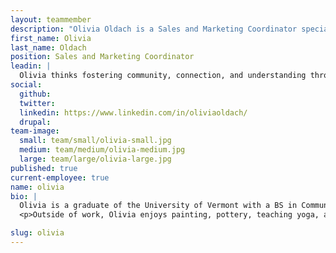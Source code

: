 ```yaml
---
layout: teammember
description: "Olivia Oldach is a Sales and Marketing Coordinator specializing in social media management at ThinkShout, a full service digital agency and B-Corp that specializes in nonprofit tech, digital strategy, website development, accessible design, and brand work."
first_name: Olivia
last_name: Oldach
position: Sales and Marketing Coordinator
leadin: |
  Olivia thinks fostering community, connection, and understanding through storytelling is crucial for any organization to thrive, and she sees marketing as a way to do just that.
social:
  github:
  twitter:
  linkedin: https://www.linkedin.com/in/oliviaoldach/
  drupal:
team-image:
  small: team/small/olivia-small.jpg
  medium: team/medium/olivia-medium.jpg
  large: team/large/olivia-large.jpg
published: true
current-employee: true
name: olivia
bio: |
  Olivia is a graduate of the University of Vermont with a BS in Community and International Development, and a double minor in Communications and Studio Art. During college, she interned with The Peace and Justice Center, which solidified her desire to work in the nonprofit sector. Post-college, Olivia worked as an Outreach Advocate for a nonprofit sexual and domestic assault crisis center in Vermont. While she was passionate about the work and grew close to the community she served, she was drawn to the importance and creativity of marketing and how it can be leveraged to gain support for a mission. She was excited to join ThinkShout to focus on showcasing the work of a dedicated team who are fueled by the mission driven organizations that they partner with.  
  <p>Outside of work, Olivia enjoys painting, pottery, teaching yoga, and running very, very slowly. She also loves to travel, and challenges herself to visit as many places as she can while spending as little money as possible. Olivia is also obsessed with her pug puppy, Oats, for whom she owns a pug-backpack. That’s right. A pug backpack.

slug: olivia
---
```


